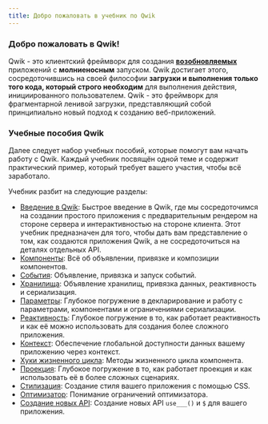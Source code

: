 ```yaml
---
title: Добро пожаловать в учебник по Qwik
---
```


### Добро пожаловать в Qwik!

Qwik - это клиентский фреймворк для создания [**возобновляемых**](../../../docs/concepts/resumable/index.mdx) приложений с **молниеносным** запуском. Qwik достигает этого, сосредоточившись на своей философии **загрузки и выполнения только того кода, который строго необходим** для выполнения действия, инициированного пользователем. Qwik - это фреймворк для фрагментарной ленивой загрузки, представляющий собой принципиально новый подход к созданию веб-приложений.

### Учебные пособия Qwik

Далее следует набор учебных пособий, которые помогут вам начать работу с Qwik. Каждый учебник посвящён одной теме и содержит практический пример, который требует вашего участия, чтобы всё заработало.

Учебник разбит на следующие разделы:

- [Введение в Qwik](../../../tutorial/introduction/component/index.mdx): Быстрое введение в Qwik, где мы сосредоточимся на создании простого приложения с предварительным рендером на стороне сервера и интерактивностью на стороне клиента. Этот учебник предназначен для того, чтобы дать вам представление о том, как создаются приложения Qwik, а не сосредоточиться на деталях отдельных API.
- [Компоненты](../../component/basic/index.mdx): Всё об объявлении, привязке и композиции компонентов.
- [События](../../events/basic/index.mdx): Объявление, привязка и запуск событий.
- [Хранилища](../../store/basic/index.mdx): Объявление хранилищ, привязка данных, реактивность и сериализация.
- [Параметры](../../props/basic/index.mdx): Глубокое погружение в декларирование и работу с параметрами, компонентами и ограничениями сериализации.
- [Реактивность](../../reactivity/template/index.mdx): Глубокое погружение в то, как работает реактивность и как её можно использовать для создания более сложного приложения.
- [Контекст](../../context/basic/index.mdx): Обеспечение глобальной доступности данных вашему приложению через контекст.
- [Хуки жизненного цикла](../../hooks/use-task/index.mdx): Методы жизненного цикла компонента.
- [Проекция](../../projection/basic/index.mdx): Глубокое погружение в то, как работает проекция и как использовать её в более сложных сценариях.
- [Стилизация](../../style/styles/index.mdx): Создание стиля вашего приложения с помощью CSS.
- [Оптимизатор](../../qrl/optimizer/index.mdx): Понимание ограничений оптимизатора.
- [Создание новых API](../../composing/dollar/index.mdx): Создание новых API `use___()` и `$` для вашего приложения.
